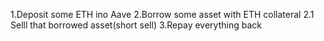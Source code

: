 1.Deposit some ETH ino Aave
2.Borrow some asset with ETH collateral
2.1 Selll that borrowed asset(short sell)
3.Repay everything back
